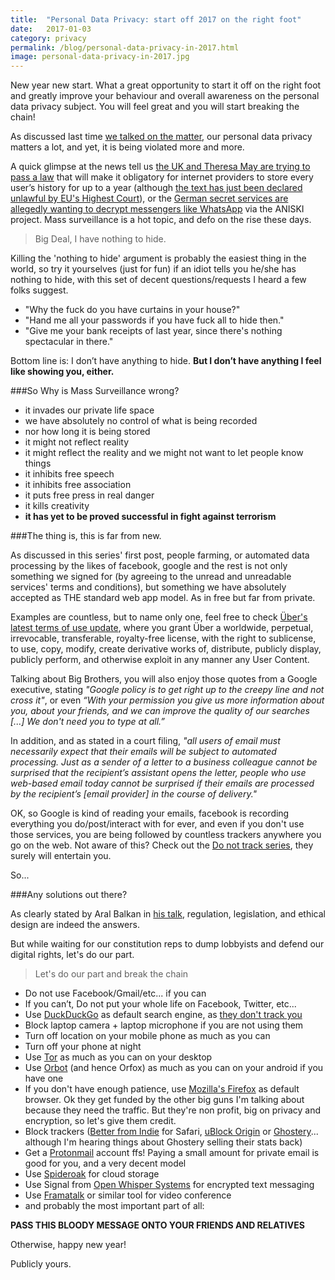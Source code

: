 ```yaml
---
title:  "Personal Data Privacy: start off 2017 on the right foot"
date:   2017-01-03
category: privacy
permalink: /blog/personal-data-privacy-in-2017.html
image: personal-data-privacy-in-2017.jpg
---
```

New year new start. What a great opportunity to start it off on the right foot and greatly improve your behaviour and overall awareness on the personal data privacy subject. You will feel great and you will start breaking the chain!

As discussed last time [we talked on the matter](http://flopreynat.com/blog/data-privacy-matters.html), our personal data privacy matters a lot, and yet, it is being violated more and more.

A quick glimpse at the news tell us [the UK and Theresa May are trying to pass a law](http://www.androidauthority.com/prime-minister-mays-surveillance-law-729874/) that will make it obligatory for internet providers to store every user’s history for up to a year (although [the text has just been declared unlawful by EU's Highest Court](http://curia.europa.eu/juris/document/document.jsf?text=&docid=186492&pageIndex=0&doclang=EN&mode=req&dir=&occ=first&part=1&cid=516300)), or the [German secret services are allegedly wanting to decrypt messengers like WhatsApp](https://netzpolitik.org/2016/projekt-aniski-wie-der-bnd-mit-150-millionen-euro-messenger-wie-whatsapp-entschluesseln-will) via the ANISKI project. 
Mass surveillance is a hot topic, and defo on the rise these days.

> Big Deal, I have nothing to hide.

Killing the 'nothing to hide' argument is probably the easiest thing in the world, so try it yourselves (just for fun) if an idiot tells you he/she has nothing to hide, with this set of decent questions/requests I heard a few folks suggest.

- "Why the fuck do you have curtains in your house?"
- "Hand me all your passwords if you have fuck all to hide then."
- "Give me your bank receipts of last year, since there's nothing spectacular in there."

Bottom line is: I don’t have anything to hide. **But I don’t have anything I feel like showing you, either.**

###So Why is Mass Surveillance wrong?

- it invades our private life space
- we have absolutely no control of what is being recorded
- nor how long it is being stored
- it might not reflect reality 
- it might reflect the reality and we might not want to let people know things
- it inhibits free speech
- it inhibits free association
- it puts free press in real danger
- it kills creativity
- **it has yet to be proved successful in fight against terrorism**

###The thing is, this is far from new.

As discussed in this series' first post, people farming, or automated data processing by the likes of facebook, google and the rest is not only something we signed for (by agreeing to the unread and unreadable services' terms and conditions), but something we have absolutely accepted as THE standard web app model. As in free but far from private.

Examples are countless, but to name only one, feel free to check [Über's latest terms of use update](https://www.uber.com/legal/terms/us/), where you grant Über a worldwide, perpetual, irrevocable, transferable, royalty-free license, with the right to sublicense, to use, copy, modify, create derivative works of, distribute, publicly display, publicly perform, and otherwise exploit in any manner any User Content.

Talking about Big Brothers, you will also enjoy those quotes from a Google executive, stating *"Google policy is to get right up to the creepy line and not cross it"*, or even *“With your permission you give us more information about you, about your friends, and we can improve the quality of our searches [...] We don't need you to type at all.”*

In addition, and as stated in a court filing, *"all users of email must necessarily expect that their emails will be subject to automated processing. Just as a sender of a letter to a business colleague cannot be surprised that the recipient’s assistant opens the letter, people who use web-based email today cannot be surprised if their emails are processed by the recipient’s [email provider] in the course of delivery."*

OK, so Google is kind of reading your emails, facebook is recording everything you do/post/interact with for ever, and even if you don't use those services, you are being followed by countless trackers anywhere you go on the web. Not aware of this? Check out the [Do not track series](https://donottrack-doc.com/en/), they surely will entertain you.

So...

###Any solutions out there?

As clearly stated by Aral Balkan in [his talk](https://vimeo.com/190855745), regulation, legislation, and ethical design are indeed the answers.

But while waiting for our constitution reps to dump lobbyists and defend our digital rights, let's do our part.

> Let's do our part and break the chain

- Do not use Facebook/Gmail/etc... if you can
- If you can’t, Do not put your whole life on Facebook, Twitter, etc...
- Use [DuckDuckGo](https://duckduckgo.com/) as default search engine, as [they don't track you](https://duckduckgo.com/privacy)
- Block laptop camera + laptop microphone if you are not using them
- Turn off location on your mobile phone as much as you can
- Turn off your phone at night
- Use [Tor](https://www.torproject.org/) as much as you can on your desktop
- Use [Orbot](https://guardianproject.info/apps/orbot/) (and hence Orfox) as much as you can on your android if you have one
- If you don't have enough patience, use [Mozilla's Firefox](https://www.mozilla.org/en-US/firefox/new/) as default browser. Ok they get funded by the other big guns I'm talking about because they need the traffic. But they're non profit, big on privacy and encryption, so let's give them credit.
- Block trackers ([Better from Indie](https://ind.ie/) for Safari, [uBlock Origin](https://addons.mozilla.org/en-US/firefox/addon/ublock-origin/) or [Ghostery](https://addons.mozilla.org/fr/firefox/addon/ghostery/)... although I'm hearing things about Ghostery selling their stats back)
- Get a [Protonmail](https://protonmail.com/) account ffs! Paying a small amount for private email is good for you, and a very decent model 
- Use [Spideroak](https://spideroak.com/) for cloud storage
- Use Signal from [Open Whisper Systems](https://whispersystems.org) for encrypted text messaging
- Use [Framatalk](https://framatalk.org) or similar tool for video conference
- and probably the most important part of all:

**PASS THIS BLOODY MESSAGE ONTO YOUR FRIENDS AND RELATIVES**

Otherwise, happy new year!

Publicly yours.
